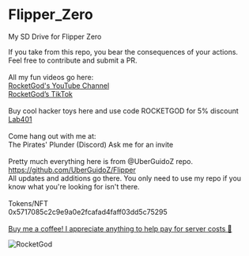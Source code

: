 # Flipper_Zero
My SD Drive for Flipper Zero

<p>
If you take from this repo, you bear the consequences of your actions.<br>
Feel free to contribute and submit a PR.<br>
<br>
All my fun videos go here:<br>
<a href="https://youtube.com/@lordRocketGod">RocketGod's YouTube Channel</a><br>
<a href="https://tiktok.com/@rocketgod.hacker">RocketGod’s TikTok</a><br>
<br>
Buy cool hacker toys here and use code ROCKETGOD for 5% discount<br>
<a href="https://lab401.com/r?id=iop7bf">Lab401</a><br>
<br>
Come hang out with me at:<br>
The Pirates' Plunder (Discord) Ask me for an invite<br>
<br>
Pretty much everything here is from @UberGuidoZ repo.<br>
<a href="https://github.com/UberGuidoZ/Flipper">https://github.com/UberGuidoZ/Flipper</a><br>
All updates and additions go there. You only need to use my repo if you know what you're looking for isn't there.<br>
<br>
Tokens/NFT<br>
0x5717085c2c9e9a0e2fcafad4faff03dd5c75295<br>
<br>
<a href="https://www.buymeacoffee.com/RocketGod">Buy me a coffee! I appreciate anything to help pay for server costs 🥰</a>

![RocketGod](https://github.com/RocketGod-git/Flipper_Zero/assets/57732082/f5d67cfd-585d-4b23-905f-37151e3d6a7d)
